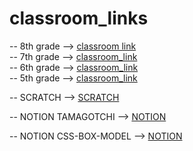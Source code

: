 # classroom_links
-- 8th grade -->
[classroom link](https://classroom.github.com/a/6Ljo7PAC)<br>
-- 7th grade -->
[classroom_link](https://classroom.github.com/a/y7MQq5Gd)<br>
-- 6th grade -->
[classroom_link](https://classroom.github.com/a/Nrj_c6sC)<br>
-- 5th grade -->
[classroom_link](https://classroom.github.com/a/RyO8zQZI)<br>

-- SCRATCH --> 
[SCRATCH](https://scratch.mit.edu/projects/757708318https://scratch.mit.edu/projects/757708318https://scratch.mit.edu/projects/757708318)

-- NOTION TAMAGOTCHI -->
[NOTION](https://www.notion.so/SCRATCH-TAMAGOTCHI-5a0ee8af2a254f6a90ac1a04dc94b999)

-- NOTION CSS-BOX-MODEL --> 
[NOTION](https://windy-aquarius-6ef.notion.site/THE-CSS-BOX-MODEL-UNITS-d047a64961d94ccfa30966bdf93b514e)
